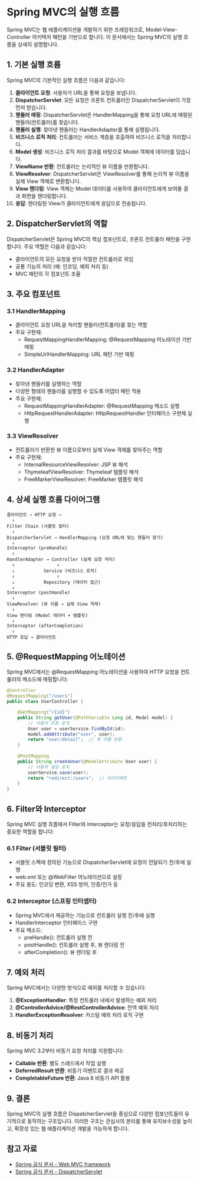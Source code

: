 # Spring MVC의 실행 흐름

Spring MVC는 웹 애플리케이션을 개발하기 위한 프레임워크로, Model-View-Controller 아키텍처 패턴을 기반으로 합니다. 이 문서에서는 Spring MVC의 실행 흐름을 상세히 설명합니다.

## 1. 기본 실행 흐름

Spring MVC의 기본적인 실행 흐름은 다음과 같습니다:

1. **클라이언트 요청**: 사용자가 URL을 통해 요청을 보냅니다.
2. **DispatcherServlet**: 모든 요청은 프론트 컨트롤러인 DispatcherServlet이 가장 먼저 받습니다.
3. **핸들러 매핑**: DispatcherServlet은 HandlerMapping을 통해 요청 URL에 매핑된 핸들러(컨트롤러)를 찾습니다.
4. **핸들러 실행**: 찾아낸 핸들러는 HandlerAdapter를 통해 실행됩니다.
5. **비즈니스 로직 처리**: 컨트롤러는 서비스 계층을 호출하여 비즈니스 로직을 처리합니다.
6. **Model 생성**: 비즈니스 로직 처리 결과를 바탕으로 Model 객체에 데이터를 담습니다.
7. **ViewName 반환**: 컨트롤러는 논리적인 뷰 이름을 반환합니다.
8. **ViewResolver**: DispatcherServlet은 ViewResolver를 통해 논리적 뷰 이름을 실제 View 객체로 변환합니다.
9. **View 렌더링**: View 객체는 Model 데이터를 사용하여 클라이언트에게 보여줄 결과 화면을 렌더링합니다.
10. **응답**: 렌더링된 View가 클라이언트에게 응답으로 전송됩니다.

## 2. DispatcherServlet의 역할

DispatcherServlet은 Spring MVC의 핵심 컴포넌트로, 프론트 컨트롤러 패턴을 구현합니다. 주요 역할은 다음과 같습니다:

- 클라이언트의 모든 요청을 받아 적절한 컨트롤러로 위임
- 공통 기능의 처리 (예: 인코딩, 예외 처리 등)
- MVC 패턴의 각 컴포넌트 조율

## 3. 주요 컴포넌트

### 3.1 HandlerMapping

- 클라이언트 요청 URL을 처리할 핸들러(컨트롤러)를 찾는 역할
- 주요 구현체:
  - RequestMappingHandlerMapping: @RequestMapping 어노테이션 기반 매핑
  - SimpleUrlHandlerMapping: URL 패턴 기반 매핑

### 3.2 HandlerAdapter

- 찾아낸 핸들러를 실행하는 역할
- 다양한 형태의 핸들러를 실행할 수 있도록 어댑터 패턴 적용
- 주요 구현체:
  - RequestMappingHandlerAdapter: @RequestMapping 메소드 실행
  - HttpRequestHandlerAdapter: HttpRequestHandler 인터페이스 구현체 실행

### 3.3 ViewResolver

- 컨트롤러가 반환한 뷰 이름으로부터 실제 View 객체를 찾아주는 역할
- 주요 구현체:
  - InternalResourceViewResolver: JSP 뷰 해석
  - ThymeleafViewResolver: Thymeleaf 템플릿 해석
  - FreeMarkerViewResolver: FreeMarker 템플릿 해석

## 4. 상세 실행 흐름 다이어그램

```
클라이언트 → HTTP 요청 → 
  ↓
Filter Chain (서블릿 필터)
  ↓
DispatcherServlet → HandlerMapping (요청 URL에 맞는 핸들러 찾기)
  ↓
Interceptor (preHandle)
  ↓
HandlerAdapter → Controller (실제 요청 처리)
  ↓                ↓
  ↓           Service (비즈니스 로직)
  ↓                ↓
  ↓           Repository (데이터 접근)
  ↓
Interceptor (postHandle)
  ↓
ViewResolver (뷰 이름 → 실제 View 객체)
  ↓
View 렌더링 (Model 데이터 + 템플릿)
  ↓
Interceptor (afterCompletion)
  ↓
HTTP 응답 → 클라이언트
```

## 5. @RequestMapping 어노테이션

Spring MVC에서는 @RequestMapping 어노테이션을 사용하여 HTTP 요청을 컨트롤러의 메소드에 매핑합니다:

```java
@Controller
@RequestMapping("/users")
public class UserController {

    @GetMapping("/{id}")
    public String getUser(@PathVariable Long id, Model model) {
        // 사용자 조회 로직
        User user = userService.findById(id);
        model.addAttribute("user", user);
        return "user/detail";  // 뷰 이름 반환
    }
    
    @PostMapping
    public String createUser(@ModelAttribute User user) {
        // 사용자 생성 로직
        userService.save(user);
        return "redirect:/users";  // 리다이렉트
    }
}
```

## 6. Filter와 Interceptor

Spring MVC 실행 흐름에서 Filter와 Interceptor는 요청/응답을 전처리/후처리하는 중요한 역할을 합니다:

### 6.1 Filter (서블릿 필터)

- 서블릿 스펙에 정의된 기능으로 DispatcherServlet에 요청이 전달되기 전/후에 실행
- web.xml 또는 @WebFilter 어노테이션으로 설정
- 주요 용도: 인코딩 변환, XSS 방어, 인증/인가 등

### 6.2 Interceptor (스프링 인터셉터)

- Spring MVC에서 제공하는 기능으로 컨트롤러 실행 전/후에 실행
- HandlerInterceptor 인터페이스 구현
- 주요 메소드:
  - preHandle(): 컨트롤러 실행 전
  - postHandle(): 컨트롤러 실행 후, 뷰 렌더링 전
  - afterCompletion(): 뷰 렌더링 후

## 7. 예외 처리

Spring MVC에서는 다양한 방식으로 예외를 처리할 수 있습니다:

1. **@ExceptionHandler**: 특정 컨트롤러 내에서 발생하는 예외 처리
2. **@ControllerAdvice/@RestControllerAdvice**: 전역 예외 처리
3. **HandlerExceptionResolver**: 커스텀 예외 처리 로직 구현

## 8. 비동기 처리

Spring MVC 3.2부터 비동기 요청 처리를 지원합니다:

- **Callable 반환**: 별도 스레드에서 작업 실행
- **DeferredResult 반환**: 비동기 이벤트로 결과 제공
- **CompletableFuture 반환**: Java 8 비동기 API 활용

## 9. 결론

Spring MVC의 실행 흐름은 DispatcherServlet을 중심으로 다양한 컴포넌트들이 유기적으로 동작하는 구조입니다. 이러한 구조는 관심사의 분리를 통해 유지보수성을 높이고, 확장성 있는 웹 애플리케이션 개발을 가능하게 합니다.

## 참고 자료

- [Spring 공식 문서 - Web MVC framework](https://docs.spring.io/spring-framework/docs/current/reference/html/web.html#mvc)
- [Spring 공식 문서 - DispatcherServlet](https://docs.spring.io/spring-framework/docs/current/javadoc-api/org/springframework/web/servlet/DispatcherServlet.html)